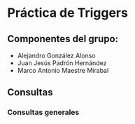 # Práctica de Triggers

## Componentes del grupo:
- Alejandro González Alonso
- Juan Jesús Padrón Hernández
- Marco Antonio Maestre Mirabal

## Consultas
### Consultas generales
